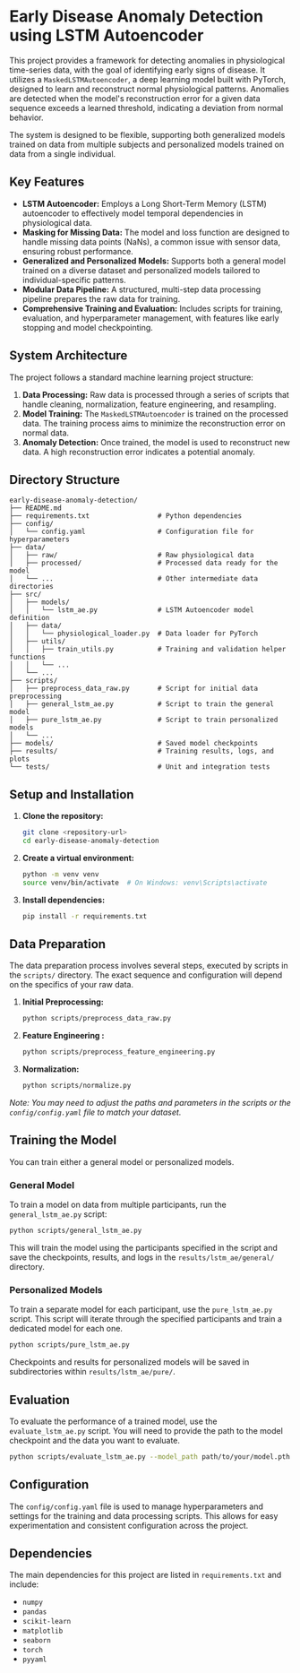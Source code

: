 # Early Disease Anomaly Detection using LSTM Autoencoder

This project provides a framework for detecting anomalies in physiological time-series data, with the goal of identifying early signs of disease. It utilizes a `MaskedLSTMAutoencoder`, a deep learning model built with PyTorch, designed to learn and reconstruct normal physiological patterns. Anomalies are detected when the model's reconstruction error for a given data sequence exceeds a learned threshold, indicating a deviation from normal behavior.

The system is designed to be flexible, supporting both generalized models trained on data from multiple subjects and personalized models trained on data from a single individual.

## Key Features

- **LSTM Autoencoder:** Employs a Long Short-Term Memory (LSTM) autoencoder to effectively model temporal dependencies in physiological data.
- **Masking for Missing Data:** The model and loss function are designed to handle missing data points (NaNs), a common issue with sensor data, ensuring robust performance.
- **Generalized and Personalized Models:** Supports both a general model trained on a diverse dataset and personalized models tailored to individual-specific patterns.
- **Modular Data Pipeline:** A structured, multi-step data processing pipeline prepares the raw data for training.
- **Comprehensive Training and Evaluation:** Includes scripts for training, evaluation, and hyperparameter management, with features like early stopping and model checkpointing.

## System Architecture

The project follows a standard machine learning project structure:

1.  **Data Processing:** Raw data is processed through a series of scripts that handle cleaning, normalization, feature engineering, and resampling.
2.  **Model Training:** The `MaskedLSTMAutoencoder` is trained on the processed data. The training process aims to minimize the reconstruction error on normal data.
3.  **Anomaly Detection:** Once trained, the model is used to reconstruct new data. A high reconstruction error indicates a potential anomaly.

## Directory Structure

```
early-disease-anomaly-detection/
├── README.md
├── requirements.txt                 # Python dependencies
├── config/
│   └── config.yaml                  # Configuration file for hyperparameters
├── data/
│   ├── raw/                         # Raw physiological data
│   ├── processed/                   # Processed data ready for the model
│   └── ...                          # Other intermediate data directories
├── src/
│   ├── models/
│   │   └── lstm_ae.py               # LSTM Autoencoder model definition
│   ├── data/
│   │   └── physiological_loader.py  # Data loader for PyTorch
│   ├── utils/
│   │   ├── train_utils.py           # Training and validation helper functions
│   │   └── ...
│   └── ...
├── scripts/
│   ├── preprocess_data_raw.py       # Script for initial data preprocessing
│   ├── general_lstm_ae.py           # Script to train the general model
│   ├── pure_lstm_ae.py              # Script to train personalized models
│   └── ...
├── models/                          # Saved model checkpoints
├── results/                         # Training results, logs, and plots
└── tests/                           # Unit and integration tests
```

## Setup and Installation

1.  **Clone the repository:**
    ```bash
    git clone <repository-url>
    cd early-disease-anomaly-detection
    ```

2.  **Create a virtual environment:**
    ```bash
    python -m venv venv
    source venv/bin/activate  # On Windows: venv\Scripts\activate
    ```

3.  **Install dependencies:**
    ```bash
    pip install -r requirements.txt
    ```

## Data Preparation

The data preparation process involves several steps, executed by scripts in the `scripts/` directory. The exact sequence and configuration will depend on the specifics of your raw data.

1.  **Initial Preprocessing:**
    ```bash
    python scripts/preprocess_data_raw.py
    ```
2.  **Feature Engineering :**
    ```bash
    python scripts/preprocess_feature_engineering.py
    ```
3.  **Normalization:**
    ```bash
    python scripts/normalize.py
    ```

*Note: You may need to adjust the paths and parameters in the scripts or the `config/config.yaml` file to match your dataset.*

## Training the Model

You can train either a general model or personalized models.

### General Model

To train a model on data from multiple participants, run the `general_lstm_ae.py` script:

```bash
python scripts/general_lstm_ae.py
```

This will train the model using the participants specified in the script and save the checkpoints, results, and logs in the `results/lstm_ae/general/` directory.

### Personalized Models

To train a separate model for each participant, use the `pure_lstm_ae.py` script. This script will iterate through the specified participants and train a dedicated model for each one.

```bash
python scripts/pure_lstm_ae.py
```

Checkpoints and results for personalized models will be saved in subdirectories within `results/lstm_ae/pure/`.

## Evaluation

To evaluate the performance of a trained model, use the `evaluate_lstm_ae.py` script. You will need to provide the path to the model checkpoint and the data you want to evaluate.

```bash
python scripts/evaluate_lstm_ae.py --model_path path/to/your/model.pth --data_path path/to/your/data
```

## Configuration

The `config/config.yaml` file is used to manage hyperparameters and settings for the training and data processing scripts. This allows for easy experimentation and consistent configuration across the project.

## Dependencies

The main dependencies for this project are listed in `requirements.txt` and include:

-   `numpy`
-   `pandas`
-   `scikit-learn`
-   `matplotlib`
-   `seaborn`
-   `torch`
-   `pyyaml`